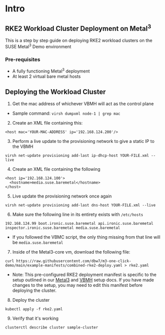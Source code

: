 # Intro 

## RKE2 Workload Cluster Deployment on Metal<sup>3</sup>

This is a step by step guide on deploying RKE2 workload clusters on the SUSE Metal<sup>3</sup> Demo environment

### Pre-requisites
- A fully functioning Metal<sup>3</sup> deployment
- At least 2 virtual bare metal hosts

## Deploying the Workload Cluster

1. Get the mac address of whichever VBMH will act as the control plane
- Sample command: ```virsh dumpxml node-1 | grep mac```


2. Create an XML file containing this:
```
<host mac='YOUR-MAC-ADDRESS' ip='192.168.124.200'/>
```

3. Perform a live update to the provisioning network to give a static IP to the VBMH
```
virsh net-update provisioning add-last ip-dhcp-host YOUR-FILE.xml --live
```

4. Create an XML file containing the following
```
<host ip='192.168.124.100'>
  <hostname>media.suse.baremetal</hostname>
</host>
```

5. Live update the provisioning network once again
```
virsh net-update provisioning add-last dns-host YOUR-FILE.xml --live
```

6. Make sure the following line in its entirety exists with `/etc/hosts`
```
192.168.124.99 boot.ironic.suse.baremetal api.ironic.suse.baremetal inspector.ironic.suse.baremetal media.suse.baremetal
```
- If you followed the VBMC script, the only thing missing from that line will be `media.suse.baremetal`


7. Inside of the Metal3-core vm, download the following file:
```
curl https://raw.githubusercontent.com/dbw7/m3-one-click-demo/main/example-manifests/combined-rke2-deploy.yaml > rke2.yaml
```
- Note: This pre-configured RKE2 deployment manifest is specific to the setup outlined in our [Metal3](./metal3-setup.md) and [VBMH](./vbmh-setup.md) setup docs. If you have made changes to the setup, you may need to edit this manifest before deploying the cluster.

8. Deploy the cluster
```
kubectl apply -f rke2.yaml
```

9. Verify that it's working
```
clusterctl describe cluster sample-cluster
```